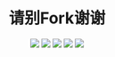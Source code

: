 <div align="center"> 
<h1 align="center">请别Fork谢谢</h1>
<img src="https://img.shields.io/github/issues/Maomaoyu0319/Fuck-Fork?color=green">
<img src="https://img.shields.io/github/stars/Maomaoyu0319/Fuck-Fork?color=yellow">
<img src="https://img.shields.io/github/forks/Maomaoyu0319/Fuck-Fork?color=orange">
<img src="https://img.shields.io/github/license/Maomaoyu0319/Fuck-Fork?color=ff69b4">
<img src="https://img.shields.io/github/languages/code-size/Maomaoyu0319/Fuck-Fork?color=blueviolet">
</div>

<br>
